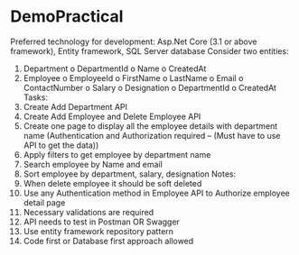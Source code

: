 # DemoPractical
Preferred technology for development: Asp.Net Core (3.1 or above framework), Entity framework, SQL Server database
Consider two entities:
1. Department
o DepartmentId
o Name
o CreatedAt
2. Employee
o EmployeeId
o FirstName
o LastName
o Email
o ContactNumber
o Salary
o Designation
o DepartmentId
o CreatedAt
Tasks:
1. Create Add Department API
2. Create Add Employee and Delete Employee API
3. Create one page to display all the employee details with department name (Authentication and Authorization required – (Must have to use API to get the data))
4. Apply filters to get employee by department name
5. Search employee by Name and email
6. Sort employee by department, salary, designation
Notes:
1. When delete employee it should be soft deleted
2. Use any Authentication method in Employee API to Authorize employee detail page
3. Necessary validations are required
4. API needs to test in Postman OR Swagger
5. Use entity framework repository pattern
6. Code first or Database first approach allowed
